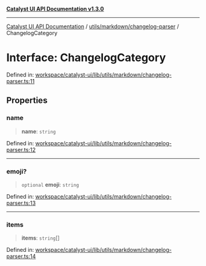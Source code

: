 [**Catalyst UI API Documentation v1.3.0**](../../../../README.md)

---

[Catalyst UI API Documentation](../../../../README.md) / [utils/markdown/changelog-parser](../README.md) / ChangelogCategory

# Interface: ChangelogCategory

Defined in: [workspace/catalyst-ui/lib/utils/markdown/changelog-parser.ts:11](https://github.com/TheBranchDriftCatalyst/catalyst-ui/blob/main/lib/utils/markdown/changelog-parser.ts#L11)

## Properties

### name

> **name**: `string`

Defined in: [workspace/catalyst-ui/lib/utils/markdown/changelog-parser.ts:12](https://github.com/TheBranchDriftCatalyst/catalyst-ui/blob/main/lib/utils/markdown/changelog-parser.ts#L12)

---

### emoji?

> `optional` **emoji**: `string`

Defined in: [workspace/catalyst-ui/lib/utils/markdown/changelog-parser.ts:13](https://github.com/TheBranchDriftCatalyst/catalyst-ui/blob/main/lib/utils/markdown/changelog-parser.ts#L13)

---

### items

> **items**: `string`[]

Defined in: [workspace/catalyst-ui/lib/utils/markdown/changelog-parser.ts:14](https://github.com/TheBranchDriftCatalyst/catalyst-ui/blob/main/lib/utils/markdown/changelog-parser.ts#L14)
